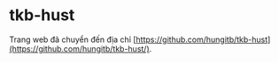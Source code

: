 # tkb-hust
Trang web đã chuyển đến địa chỉ [https://github.com/hungitb/tkb-hust](https://github.com/hungitb/tkb-hust/).
